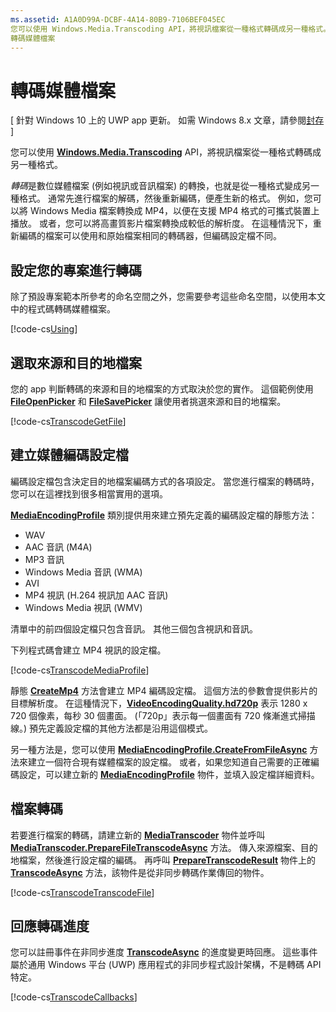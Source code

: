 ```yaml
---
ms.assetid: A1A0D99A-DCBF-4A14-80B9-7106BEF045EC
您可以使用 Windows.Media.Transcoding API，將視訊檔案從一種格式轉碼成另一種格式。
轉碼媒體檔案
---
```


# 轉碼媒體檔案

\[ 針對 Windows 10 上的 UWP app 更新。 如需 Windows 8.x 文章，請參閱[封存](http://go.microsoft.com/fwlink/p/?linkid=619132) \]


您可以使用 [**Windows.Media.Transcoding**](https://msdn.microsoft.com/library/windows/apps/br207105) API，將視訊檔案從一種格式轉碼成另一種格式。

*轉碼*是數位媒體檔案 (例如視訊或音訊檔案) 的轉換，也就是從一種格式變成另一種格式。 通常先進行檔案的解碼，然後重新編碼，便產生新的格式。 例如，您可以將 Windows Media 檔案轉換成 MP4，以便在支援 MP4 格式的可攜式裝置上播放。 或者，您可以將高畫質影片檔案轉換成較低的解析度。 在這種情況下，重新編碼的檔案可以使用和原始檔案相同的轉碼器，但編碼設定檔不同。

## 設定您的專案進行轉碼

除了預設專案範本所參考的命名空間之外，您需要參考這些命名空間，以使用本文中的程式碼轉碼媒體檔案。

[!code-cs[Using](./code/TranscodeWin10/cs/MainPage.xaml.cs#SnippetUsing)]

## 選取來源和目的地檔案

您的 app 判斷轉碼的來源和目的地檔案的方式取決於您的實作。 這個範例使用 [**FileOpenPicker**](https://msdn.microsoft.com/library/windows/apps/br207847) 和 [**FileSavePicker**](https://msdn.microsoft.com/library/windows/apps/br207871) 讓使用者挑選來源和目的地檔案。

[!code-cs[TranscodeGetFile](./code/TranscodeWin10/cs/MainPage.xaml.cs#SnippetTranscodeGetFile)]

## 建立媒體編碼設定檔

編碼設定檔包含決定目的地檔案編碼方式的各項設定。 當您進行檔案的轉碼時，您可以在這裡找到很多相當實用的選項。

[
            **MediaEncodingProfile**](https://msdn.microsoft.com/library/windows/apps/hh701026) 類別提供用來建立預先定義的編碼設定檔的靜態方法：

-   WAV
-   AAC 音訊 (M4A)
-   MP3 音訊
-   Windows Media 音訊 (WMA)
-   AVI
-   MP4 視訊 (H.264 視訊加 AAC 音訊)
-   Windows Media 視訊 (WMV)

清單中的前四個設定檔只包含音訊。 其他三個包含視訊和音訊。

下列程式碼會建立 MP4 視訊的設定檔。

[!code-cs[TranscodeMediaProfile](./code/TranscodeWin10/cs/MainPage.xaml.cs#SnippetTranscodeMediaProfile)]

靜態 [**CreateMp4**](https://msdn.microsoft.com/library/windows/apps/hh701078) 方法會建立 MP4 編碼設定檔。 這個方法的參數會提供影片的目標解析度。 在這種情況下，[**VideoEncodingQuality.hd720p**](https://msdn.microsoft.com/library/windows/apps/hh701290) 表示 1280 x 720 個像素，每秒 30 個畫面。 (「720p」表示每一個畫面有 720 條漸進式掃描線。) 預先定義設定檔的其他方法都是沿用這個模式。

另一種方法是，您可以使用 [**MediaEncodingProfile.CreateFromFileAsync**](https://msdn.microsoft.com/library/windows/apps/hh701047) 方法來建立一個符合現有媒體檔案的設定檔。 或者，如果您知道自己需要的正確編碼設定，可以建立新的 [**MediaEncodingProfile**](https://msdn.microsoft.com/library/windows/apps/hh701026) 物件，並填入設定檔詳細資料。

## 檔案轉碼

若要進行檔案的轉碼，請建立新的 [**MediaTranscoder**](https://msdn.microsoft.com/library/windows/apps/br207080) 物件並呼叫 [**MediaTranscoder.PrepareFileTranscodeAsync**](https://msdn.microsoft.com/library/windows/apps/hh700936) 方法。 傳入來源檔案、目的地檔案，然後進行設定檔的編碼。 再呼叫 [**PrepareTranscodeResult**](https://msdn.microsoft.com/library/windows/apps/hh700941) 物件上的 [**TranscodeAsync**](https://msdn.microsoft.com/library/windows/apps/hh700946) 方法，該物件是從非同步轉碼作業傳回的物件。

[!code-cs[TranscodeTranscodeFile](./code/TranscodeWin10/cs/MainPage.xaml.cs#SnippetTranscodeTranscodeFile)]

## 回應轉碼進度

您可以註冊事件在非同步進度 [**TranscodeAsync**](https://msdn.microsoft.com/library/windows/apps/hh700946) 的進度變更時回應。 這些事件屬於通用 Windows 平台 (UWP) 應用程式的非同步程式設計架構，不是轉碼 API 特定。

[!code-cs[TranscodeCallbacks](./code/TranscodeWin10/cs/MainPage.xaml.cs#SnippetTranscodeCallbacks)]

 

 






<!--HONumber=Mar16_HO1-->


